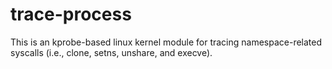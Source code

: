 # trace-process

This is an kprobe-based linux kernel module for tracing namespace-related syscalls (i.e., clone, setns, unshare, and execve).